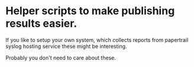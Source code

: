 # Helper scripts to make publishing results easier.

If you like to setup your own system, which collects reports from
papertrail syslog hosting service these might be interesting.

Probably you don't need to care about these.

